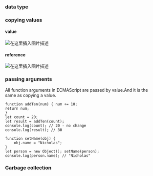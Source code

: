 ### data type

### copying values

#### value

![在这里插入图片描述](https://img-blog.csdnimg.cn/c1ca8f8e631f49be8f9639c62cb70d6d.png?x-oss-process=image/watermark,type_ZmFuZ3poZW5naGVpdGk,shadow_10,text_aHR0cHM6Ly9ibG9nLmNzZG4ubmV0L0FidWR1bGFfXw==,size_16,color_FFFFFF,t_70)

#### reference

![在这里插入图片描述](https://img-blog.csdnimg.cn/195f9291cc3d414ba4a3de7d212cb001.png?x-oss-process=image/watermark,type_ZmFuZ3poZW5naGVpdGk,shadow_10,text_aHR0cHM6Ly9ibG9nLmNzZG4ubmV0L0FidWR1bGFfXw==,size_16,color_FFFFFF,t_70)

### passing arguments

All function arguments in ECMAScript are passed by value.And it is the same as copying a value.

````
function addTen(num) { num += 10;
return num;
}
let count = 20;
let result = addTen(count); 
console.log(count); // 20 - no change 
console.log(result); // 30
````

````
function setName(obj) { 
    obj.name = "Nicholas";
}
let person = new Object(); setName(person); 
console.log(person.name); // "Nicholas"
````

### Garbage collection

